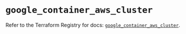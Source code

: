 # `google_container_aws_cluster`

Refer to the Terraform Registry for docs: [`google_container_aws_cluster`](https://registry.terraform.io/providers/drfaust92/google/4.16.4/docs/resources/container_aws_cluster).
